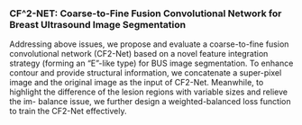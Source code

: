 ### CF^2-NET: Coarse-to-Fine Fusion Convolutional Network for Breast Ultrasound Image Segmentation

Addressing above issues, we propose and evaluate a coarse-to-fine
fusion convolutional network (CF2-Net) based on a novel feature integration
strategy (forming an “E”-like type) for BUS image segmentation. To enhance
contour and provide structural information, we concatenate a super-pixel image
and the original image as the input of CF2-Net. Meanwhile, to highlight
the difference of the lesion regions with variable sizes and relieve the im-
balance issue, we further design a weighted-balanced loss function to train
the CF2-Net effectively.


